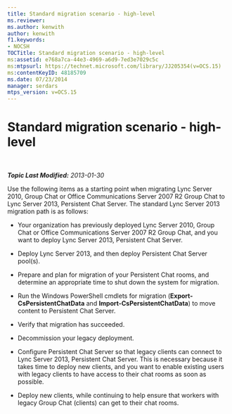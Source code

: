 ```yaml
---
title: Standard migration scenario - high-level
ms.reviewer: 
ms.author: kenwith
author: kenwith
f1.keywords:
- NOCSH
TOCTitle: Standard migration scenario - high-level
ms:assetid: e768a7ca-44e3-4969-a6d9-7ed3e7029c5c
ms:mtpsurl: https://technet.microsoft.com/library/JJ205354(v=OCS.15)
ms:contentKeyID: 48185709
ms.date: 07/23/2014
manager: serdars
mtps_version: v=OCS.15
---
```


<div data-xmlns="http://www.w3.org/1999/xhtml">

<div class="topic" data-xmlns="http://www.w3.org/1999/xhtml" data-msxsl="urn:schemas-microsoft-com:xslt" data-cs="http://msdn.microsoft.com/">

<div data-asp="http://msdn2.microsoft.com/asp">

# Standard migration scenario - high-level

</div>

<div id="mainSection">

<div id="mainBody">

<span> </span>

_**Topic Last Modified:** 2013-01-30_

Use the following items as a starting point when migrating Lync Server 2010, Group Chat or Office Communications Server 2007 R2 Group Chat to Lync Server 2013, Persistent Chat Server. The standard Lync Server 2013 migration path is as follows:

  - Your organization has previously deployed Lync Server 2010, Group Chat or Office Communications Server 2007 R2 Group Chat, and you want to deploy Lync Server 2013, Persistent Chat Server.

  - Deploy Lync Server 2013, and then deploy Persistent Chat Server pool(s).

  - Prepare and plan for migration of your Persistent Chat rooms, and determine an appropriate time to shut down the system for migration.

  - Run the Windows PowerShell cmdlets for migration (**Export-CsPersistentChatData** and **Import-CsPersistentChatData**) to move content to Persistent Chat Server.

  - Verify that migration has succeeded.

  - Decommission your legacy deployment.

  - Configure Persistent Chat Server so that legacy clients can connect to Lync Server 2013, Persistent Chat Server. This is necessary because it takes time to deploy new clients, and you want to enable existing users with legacy clients to have access to their chat rooms as soon as possible.

  - Deploy new clients, while continuing to help ensure that workers with legacy Group Chat (clients) can get to their chat rooms.

</div>

<span> </span>

</div>

</div>

</div>

